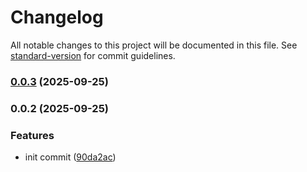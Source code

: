 # Changelog

All notable changes to this project will be documented in this file. See [standard-version](https://github.com/conventional-changelog/standard-version) for commit guidelines.

### [0.0.3](https://github.com/jwyGithub/xstream/compare/v0.0.2...v0.0.3) (2025-09-25)

### 0.0.2 (2025-09-25)


### Features

* init commit ([90da2ac](https://github.com/jwyGithub/xstream/commit/90da2ac33db09cce329a76293c56d2617589f1c7))
